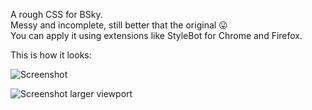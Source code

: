 A rough CSS for BSky.  
Messy and incomplete, still better that the original 😛  
You can apply it using extensions like StyleBot for Chrome and Firefox.  

This is how it looks:  

![Screenshot](https://i.imgur.com/9mf26Fc.png "Screenshot from Firefox")  

![Screenshot larger viewport](https://i.imgur.com/9ZxtCHC.png "Screenshot from Firefox")
